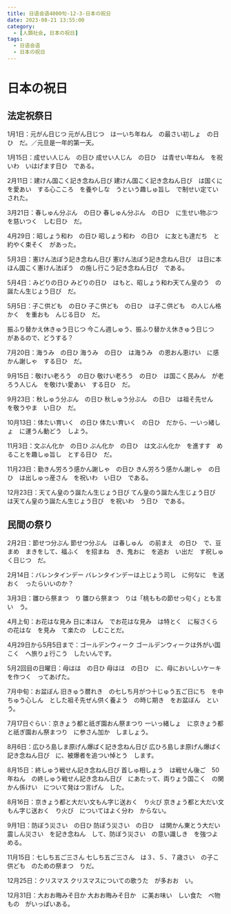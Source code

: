 ```yaml
---
title: 日语会语4000句-12-3-日本の祝日
date: 2023-08-21 13:55:00
category:
  - [人類社会, 日本の祝日]
tags:
  - 日语会语
  - 日本の祝日
---
```


# 日本の祝日

## 法定祝祭日

1月1日：元がん日じつ
元がん日じつ　は一いち年ねん　の最さい初しょ　の日ひ　だ。／元旦是一年的第一天。

1月15日：成せい人じん　の日ひ
成せい人じん　の日ひ　は青せい年ねん　を祝いわ　いはげます日ひ　である。

2月11日：建けん国こく記き念ねん日び
建けん国こく記き念ねん日び　は国くに　を愛あい　する心こころ　を養やしな　うという趣しゅ旨し　で制せい定てい　された。

3月21日：春しゅん分ぶん　の日ひ
春しゅん分ぶん　の日ひ　に生せい物ぶつ　を慈いつく　しむ日ひ　だ。

4月29日：昭しょう和わ　の日ひ
昭しょう和わ　の日ひ　に友とも達だち　と約やく束そく　があった。

5月3日：憲けん法ぽう記き念ねん日び
憲けん法ぽう記き念ねん日び　は日に本ほん国こく憲けん法ぽう　の施し行こう記き念ねん日び　である。

5月4日：みどりの日ひ
みどりの日ひ　はもと、昭しょう和わ天てん皇のう　の誕たん生じょう日び　だ。

5月5日：子こ供ども　の日ひ
子こ供ども　の日ひ　は子こ供ども　の人じん格かく　を重おも　んじる日ひ　だ。

振ふり替かえ休きゅう日じつ
今こん週しゅう、振ふり替かえ休きゅう日じつ　があるので、どうする？

7月20日：海うみ　の日ひ
海うみ　の日ひ　は海うみ　の恩おん恵けい　に感かん謝しゃ　する日ひ　だ。

9月15日：敬けい老ろう　の日ひ
敬けい老ろう　の日ひ　は国こく民みん　が老ろう人じん　を敬けい愛あい　する日ひ　だ。

9月23日：秋しゅう分ぶん　の日ひ
秋しゅう分ぶん　の日ひ　は祖そ先せん　を敬うやま　い日ひ　だ。

10月13日：体たい育いく　の日ひ
体たい育いく　の日ひ　だから、一いっ緒しょ　に運うん動どう　しよう。

11月3日：文ぶん化か　の日ひ
ぶん化か　の日ひ　は文ぶん化か　を進すす　めることを趣しゅ旨し　とする日ひ　だ。

11月23日：勤きん労ろう感かん謝しゃ　の日ひ
きん労ろう感かん謝しゃ　の日ひ　は出しゅっ産さん　を祝いわ　い日ひ　である。

12月23日：天てん皇のう誕たん生じょう日び
てん皇のう誕たん生じょう日び　は天てん皇のう誕たん生じょう日び　を祝いわ　う日ひ　である。

## 民間の祭り

2月2日：節せつ分ぶん
節せつ分ぶん　は春しゅん　の前まえ　の日ひ　で、豆まめ　まきをして、福ふく　を招まね　き、鬼おに　を追お　い出だ　す祝しゅく日じつ　だ。

2月14日：バレンタインデー
バレンタインデーは上じょう司し　に何なに　を送おく　ったらいいのか？

3月3日：雛ひら祭まつ　り
雛ひら祭まつ　りは「桃ももの節せっ句く」とも言い　う。

4月上旬：お花はな見み
日に本ほん　でお花はな見み　は特とく　に桜さくら　の花はな　を見み　て楽たの　しむことだ。

4月29日から5月5日まで：ゴールデンウィーク
ゴールデンウィークは外がい国こく　へ旅りょ行こう　したいんです。

5月2回目の日曜日：母はは　の日ひ
母はは　の日ひ　に、母においしいケーキを作つく　ってあげた。

7月中旬：お盆ぼん
旧きゅう暦れき　の七しち月がつ十じゅう五ご日にち　を中ちゅう心しん　とした祖そ先ぜん供く養よう　の時じ期き　をお盆ぼん　という。

7月17日ぐらい：京きょう都と祇ぎ園おん祭まつり
一いっ緒しょ　に京きょう都と祇ぎ園おん祭まつり　に参さん加か　しましょう。

8月6日：広ひろ島しま原げん爆ばく記き念ねん日び
広ひろ島しま原げん爆ばく記き念ねん日び　に、被爆者を追つい悼とう　します。

8月15日：終しゅう戦せん記き念ねん日び
首しゅ相しょう　は戦せん後ご　50年ねん　の終しゅう戦せん記き念ねん日び　にあたって、両りょう国こく　の関かん係けい　について発はつ言げん　した。

8月16日：京きょう都と大だい文もん字じ送おく　り火び
京きょう都と大だい文もん字じ送おく　り火び　についてはよく分わ　からない。

9月1日：防ぼう災さい　の日ひ
防ぼう災さい　の日ひ　は関かん東とう大だい震しん災さい　を記き念ねん　して、防ぼう災さい　の意い識しき　を強つよ　める。

11月15日：七しち五ご三さん
七しち五ご三さん　は３、５、７歳さい　の子こ供ども　のための祭まつ　りだ。

12月25日：クリスマス
クリスマスについての歌うた　が多おお　い。

12月31日：大おお晦みそ日か
大おお晦みそ日か　に美お味い　しい食た　べ物もの　がいっぱいある。
